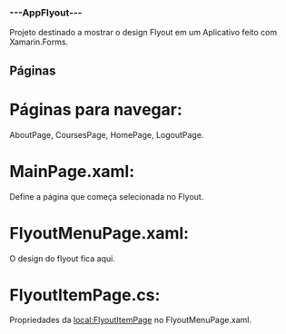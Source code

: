 ### ---AppFlyout--- ###
Projeto destinado a mostrar o design Flyout em um Aplicativo feito com Xamarin.Forms.

## Páginas ##
# Páginas para navegar:
AboutPage, CoursesPage, HomePage, LogoutPage.

# MainPage.xaml:
Define a página que começa selecionada no Flyout.

# FlyoutMenuPage.xaml:
O design do flyout fica aqui.

# FlyoutItemPage.cs:
Propriedades da <local:FlyoutItemPage> no FlyoutMenuPage.xaml.
